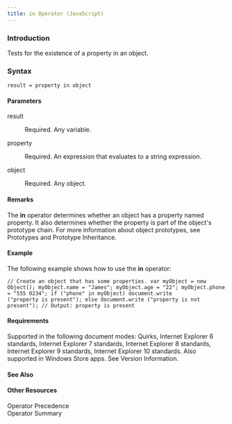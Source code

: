 ```yaml
---
title: in Operator (JavaScript)
---
```


### Introduction 

 Tests for the existence of a property in an object.

### Syntax 

```
result = property in object
```

#### Parameters 

<div id="sectionSection0" class="section" name="collapseableSection" style="" expanded="true">
  <dl class="authored">
    <dt>
      <span class="parameter" sdata="paramReference" xmlns:util="util">result</span>
    </dt>
    <dd>
      <p xmlns:util="util">
        Required. Any variable.
      </p>
    </dd>
    <dt>
      <span class="parameter" sdata="paramReference" xmlns:util="util">property</span>
    </dt>
    <dd>
      <p xmlns:util="util">
        Required. An expression that evaluates to a string expression.
      </p>
    </dd>
    <dt>
      <span class="parameter" sdata="paramReference" xmlns:util="util">object</span>
    </dt>
    <dd>
      <p xmlns:util="util">
        Required. Any object.
      </p>
    </dd>
  </dl>
</div>

#### Remarks 

<div id="languageReferenceRemarksSection" class="section" name="collapseableSection" style="">
  <p xmlns:util="util">
    The <b>in</b> operator determines whether an object has a property named <span class="parameter" sdata="paramReference">property</span>. It also determines whether the property is part of the
    object's prototype chain. For more information about object prototypes, see <span sdata="link">Prototypes and Prototype Inheritance</span>.
  </p>
</div>

#### Example 

<p xmlns:util="util">
  The following example shows how to use the <b>in</b> operator:
</p>

```
// Create an object that has some properties. var myObject = new Object(); myObject.name = "James"; myObject.age = "22"; myObject.phone = "555 0234"; if ("phone" in myObject) document.write
("property is present"); else document.write ("property is not present"); // Output: property is present
```

#### Requirements 

<div id="requirementsTitleSection" class="section" name="collapseableSection" style="">
  <p xmlns:util="util"></p>
  <p>
    Supported in the following document modes: Quirks, Internet Explorer 6 standards, Internet Explorer 7 standards, Internet Explorer 8 standards, Internet Explorer 9 standards, Internet Explorer 10
    standards. Also supported in Windows Store apps. See Version Information.
  </p>
</div>

#### See Also 

<div id="seeAlsoSection" class="section" name="collapseableSection" style="">
  <h4 class="subHeading">
    Other Resources
  </h4>
  <div class="seeAlsoStyle">
    <span sdata="link" xmlns:util="util">Operator Precedence</span>
  </div>
  <div class="seeAlsoStyle">
    <span sdata="link" xmlns:util="util">Operator Summary</span>
  </div>
</div>

